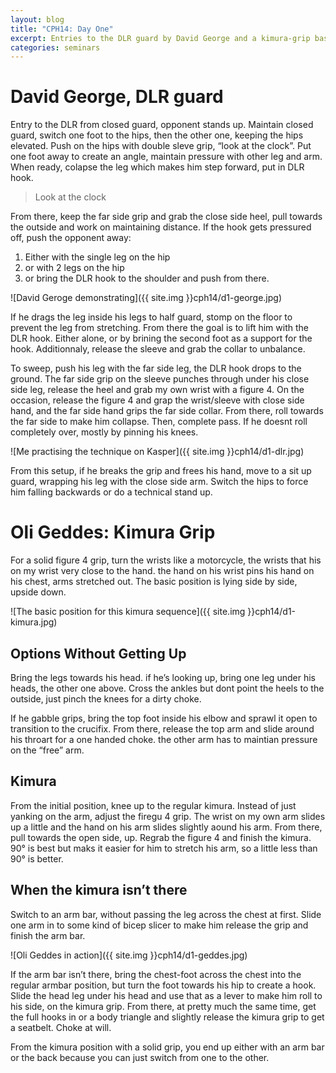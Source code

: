 ```yaml
---
layout: blog
title: "CPH14: Day One"
excerpt: Entries to the DLR guard by David George and a kimura-grip based system by Oli Geddes.
categories: seminars
---
```

<a name="george"></a>

# David George, DLR guard
Entry to the DLR from closed guard, opponent stands up. Maintain closed guard, switch one foot to the hips, then the other one, keeping the hips elevated. Push on the hips with double sleve grip, “look at the clock”. Put one foot away to create an angle, maintain pressure with other leg and arm. When ready, colapse the leg which makes him step forward, put in DLR hook.

> Look at the clock

From there, keep the far side grip and grab the close side heel, pull towards the outside and work on maintaining distance. If the hook gets pressured off, push the opponent away:

1. Either with the single leg on the hip
2. or with 2 legs on the hip
3. or bring the DLR hook to the shoulder and push from there.

![David Geroge demonstrating]({{ site.img }}cph14/d1-george.jpg)

If he drags the leg inside his legs to half guard, stomp on the floor to prevent the leg from stretching. From there the goal is to lift him with the DLR hook. Either alone, or by brining the second foot as a support for the hook. Additionnaly, release the sleeve and grab the collar to unbalance.

To sweep, push his leg with the far side leg, the DLR hook drops to the ground. The far side grip on the sleeve punches through under his close side leg, release the heel and grab my own wrist with a figure 4. On the occasion, release the figure 4 and grap the wrist/sleeve with close side hand, and the far side hand grips the far side collar. From there, roll towards the far side to make him collapse. Then, complete pass. If he doesnt roll completely over, mostly by pinning his knees.

![Me practising the technique on Kasper]({{ site.img }}cph14/d1-dlr.jpg)

From this setup, if he breaks the grip and frees his hand, move to a sit up guard, wrapping his leg with the close side arm. Switch the hips to force him falling backwards or do a technical stand up.


# Oli Geddes: Kimura Grip

For a solid figure 4 grip, turn the wrists like a motorcycle, the wrists that his on my wrist very close to the hand. the hand on his wrist pins his hand on his chest, arms stretched out. The basic position is lying side by side, upside down.

![The basic position for this kimura sequence]({{ site.img }}cph14/d1-kimura.jpg)

## Options Without Getting Up

Bring the legs towards his head. if he’s looking up, bring one leg under his heads, the other one above. Cross the ankles but dont point the heels to the outside, just pinch the knees for a dirty choke.

If he gabble grips, bring the top foot inside his elbow and sprawl it open to transition to the crucifix. From there, release the top arm and slide around his throart for a one handed choke. the other arm has to maintian pressure on the “free” arm.

## Kimura

From the initial position, knee up to the regular kimura. Instead of just yanking on the arm, adjust the firegu 4 grip. The wrist on my own arm slides up a little and the hand on his arm slides slightly aound his arm. From there, pull towards the open side, up. Regrab the figure 4 and finish the kimura. 90° is best but maks it easier for him to stretch his arm, so a little less than 90° is better.

## When the kimura isn’t there

Switch to an arm bar, without passing the leg across the chest at first. Slide one arm in to some kind of bicep slicer to make him release the grip and finish the arm bar.

![Oli Geddes in action]({{ site.img }}cph14/d1-geddes.jpg)

If the arm bar isn’t there, bring the chest-foot across the chest into the regular armbar position, but turn the foot towards his hip to create a hook. Slide the head leg under his head and use that as a lever to make him roll to his side, on the kimura grip. From there, at pretty much the same time, get the full hooks in or a body triangle and slightly release the kimura grip to get a seatbelt. Choke at will.

From the kimura position with a solid grip, you end up either with an arm bar or the back because you can just switch from one to the other.